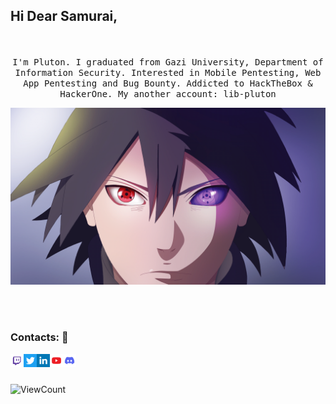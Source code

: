 
## Hi Dear Samurai, 

<p align="center">
  <br><br>
  <samp>
    I'm Pluton. I graduated from Gazi University, Department of Information Security. 
Interested in Mobile Pentesting, Web App Pentesting and Bug Bounty. Addicted to HackTheBox & HackerOne.
My another account: <a href"https://github.com/lib-pluton">lib-pluton</a>
  </samp>
</p>

<p align="center">
<img src="https://raw.githubusercontent.com/plutonlib/plutonlib/master/img/Eyes.gif" width=600 /></p>
<br/><br/>

### Contacts: :penguin:
<a href="https://twitch.tv/plutonmoyai">
  <img align="left" alt="plutonmoyai Twitch" width="21px" src="https://raw.githubusercontent.com/edent/SuperTinyIcons/099dc12b59179d07d534069bc8551718f786d91a/images/svg/twitch.svg" />
</a>
<a href="https://twitter.com/morenapluton">
  <img align="left" alt="morenapluton Twitter" width="21px" src="https://raw.githubusercontent.com/edent/SuperTinyIcons/099dc12b59179d07d534069bc8551718f786d91a/images/svg/twitter.svg" />
</a>
<a href="https://www.linkedin.com/in/ssercanuyan/">
  <img align="left" alt="PlütonMoyai Linkedin" width="21px" src="https://raw.githubusercontent.com/edent/SuperTinyIcons/099dc12b59179d07d534069bc8551718f786d91a/images/svg/linkedin.svg" />
</a>
<a href="https://www.youtube.com/@PlütonMoyai">
  <img align="left" alt="PlütonMoyai YouTube" width="21px" src="https://raw.githubusercontent.com/edent/SuperTinyIcons/099dc12b59179d07d534069bc8551718f786d91a/images/svg/youtube.svg" />
</a>
<a href="https://discord.gg/F5BkwBSJXh">
  <img align="left" alt="PlütonMoyai Discord" width="21px" src="https://raw.githubusercontent.com/edent/SuperTinyIcons/099dc12b59179d07d534069bc8551718f786d91a/images/svg/discord.svg" />
</a>
<br/><br/>

<!--  ![visitors](https://visitor-badge.glitch.me/badge?page_id=plutonlib/plutonlib) -->
![ViewCount](https://views.whatilearened.today/views/github/plutonmoyai/views.svg)
